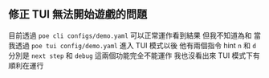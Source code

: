 ## 修正 TUI 無法開始遊戲的問題

目前透過 `poe cli configs/demo.yaml` 可以正常運作看到結果
但我不知道為和 當我透過 `poe tui config/demo.yaml` 進入 TUI 模式以後
他有兩個指令 hint `n` 和 `d` 分別是 `next step` 和 `debug`
這兩個功能完全不能運作 我也沒看出來 TUI 模式下有順利在運行
